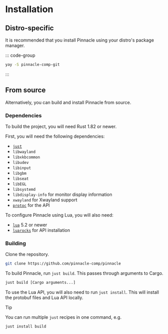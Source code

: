 # Installation

## Distro-specific

It is recommended that you install Pinnacle using your distro's package manager.

::: code-group

```sh [Arch (AUR)]
yay -S pinnacle-comp-git
```

:::

## From source

Alternatively, you can build and install Pinnacle from source.

### Dependencies

To build the project, you will need Rust 1.82 or newer.

First, you will need the following dependencies:
- [`just`](https://github.com/casey/just)
- `libwayland`
- `libxkbcommon`
- `libudev`
- `libinput`
- `libgbm`
- `libseat`
- `libEGL`
- `libsystemd`
- `libdisplay-info` for monitor display information
- `xwayland` for Xwayland support
- [`protoc`](https://grpc.io/docs/protoc-installation/) for the API

To configure Pinnacle using Lua, you will also need:
- [`lua`](https://www.lua.org/) 5.2 or newer
- [`luarocks`](https://luarocks.org/) for API installation

### Building

Clone the repository.
```sh
git clone https://github.com/pinnacle-comp/pinnacle
```

To build Pinnacle, run `just build`. This passes through arguments to Cargo.
```sh
just build [Cargo arguments...]
```

To use the Lua API, you will also need to run `just install`. This will install the protobuf files
and Lua API locally.

> [!TIP]
> You can run multiple `just` recipes in one command, e.g.
> ```sh
> just install build
> ```
